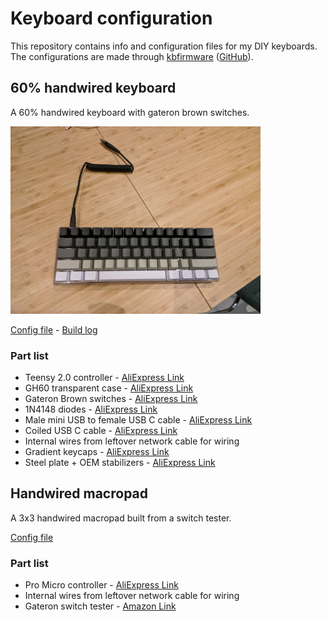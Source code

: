 # Keyboard configuration

This repository contains info and configuration files for my DIY keyboards.
The configurations are made through [kbfirmware](https://kbfirmware.com) ([GitHub](https://github.com/ruiqimao/qmkbuilder)).

## 60% handwired keyboard

A 60% handwired keyboard with gateron brown switches.

<img src="60\images\IMG_20200824_200826.jpg"  width="400" />

[Config file](60/config.json) - [Build log](60/buildlog.md)

### Part list

- Teensy 2.0 controller - [AliExpress Link](https://nl.aliexpress.com/item/32902569443.html?spm=a2g0s.9042311.0.0.27424c4dETWE80)
- GH60 transparent case - [AliExpress Link](https://nl.aliexpress.com/item/32834461480.html?spm=a2g0s.9042311.0.0.27424c4dETWE80)
- Gateron Brown switches - [AliExpress Link](https://nl.aliexpress.com/item/32973993662.html?spm=a2g0s.9042311.0.0.27424c4dETWE80)
- 1N4148 diodes - [AliExpress Link](https://nl.aliexpress.com/item/32465250573.html?spm=a2g0s.9042311.0.0.27424c4dETWE80)
- Male mini USB to female USB C cable - [AliExpress Link](https://nl.aliexpress.com/item/4000022143517.html?spm=a2g0s.9042311.0.0.27424c4dETWE80)
- Coiled USB C cable - [AliExpress Link](https://nl.aliexpress.com/item/4000024929433.html?spm=a2g0s.9042311.0.0.27424c4dETWE80)
- Internal wires from leftover network cable for wiring
- Gradient keycaps - [AliExpress Link](https://nl.aliexpress.com/item/4000250831334.html?spm=a2g0s.9042311.0.0.27424c4dVOzEPT)
- Steel plate + OEM stabilizers - [AliExpress Link](https://nl.aliexpress.com/item/32957918849.html?spm=a2g0s.9042311.0.0.27424c4dVOzEPT)

## Handwired macropad

A 3x3 handwired macropad built from a switch tester.

[Config file](macropad/config.json)


### Part list

- Pro Micro controller - [AliExpress Link](https://nl.aliexpress.com/item/32902569443.html?spm=a2g0s.9042311.0.0.27424c4dETWE80)
- Internal wires from leftover network cable for wiring
- Gateron switch tester - [Amazon Link](https://www.amazon.de/-/nl/gp/product/B073XBWK69/ref=ppx_yo_dt_b_search_asin_title?ie=UTF8&psc=1)